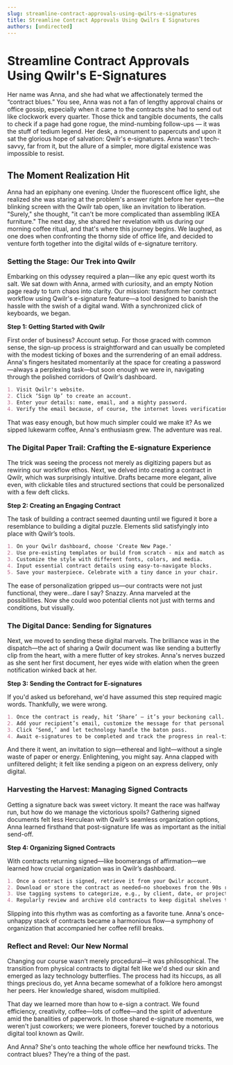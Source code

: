 ```yaml
---
slug: streamline-contract-approvals-using-qwilrs-e-signatures
title: Streamline Contract Approvals Using Qwilrs E Signatures
authors: [undirected]
---
```



# Streamline Contract Approvals Using Qwilr's E-Signatures

Her name was Anna, and she had what we affectionately termed the “contract blues.” You see, Anna was not a fan of lengthy approval chains or office gossip, especially when it came to the contracts she had to send out like clockwork every quarter. Those thick and tangible documents, the calls to check if a page had gone rogue, the mind-numbing follow-ups — it was the stuff of tedium legend. Her desk, a monument to papercuts and upon it sat the glorious hope of salvation: Qwilr's e-signatures. Anna wasn't tech-savvy, far from it, but the allure of a simpler, more digital existence was impossible to resist.

## The Moment Realization Hit 

Anna had an epiphany one evening. Under the fluorescent office light, she realized she was staring at the problem's answer right before her eyes—the blinking screen with the Qwilr tab open, like an invitation to liberation. "Surely," she thought, "it can't be more complicated than assembling IKEA furniture." The next day, she shared her revelation with us during our morning coffee ritual, and that's where this journey begins. We laughed, as one does when confronting the thorny side of office life, and decided to venture forth together into the digital wilds of e-signature territory.

### Setting the Stage: Our Trek into Qwilr

Embarking on this odyssey required a plan—like any epic quest worth its salt. We sat down with Anna, armed with curiosity, and an empty Notion page ready to turn chaos into clarity. Our mission: transform her contract workflow using Qwilr's e-signature feature—a tool designed to banish the hassle with the swish of a digital wand. With a synchronized click of keyboards, we began.

**Step 1: Getting Started with Qwilr**

First order of business? Account setup. For those graced with common sense, the sign-up process is straightforward and can usually be completed with the modest ticking of boxes and the surrendering of an email address. Anna's fingers hesitated momentarily at the space for creating a password—always a perplexing task—but soon enough we were in, navigating through the polished corridors of Qwilr’s dashboard.

```markdown
1. Visit Qwilr's website.
2. Click ‘Sign Up’ to create an account.
3. Enter your details: name, email, and a mighty password.
4. Verify the email because, of course, the internet loves verification.
```

That was easy enough, but how much simpler could we make it? As we sipped lukewarm coffee, Anna's enthusiasm grew. The adventure was real.

### The Digital Paper Trail: Crafting the E-signature Experience

The trick was seeing the process not merely as digitizing papers but as rewiring our workflow ethos. Next, we delved into creating a contract in Qwilr, which was surprisingly intuitive. Drafts became more elegant, alive even, with clickable tiles and structured sections that could be personalized with a few deft clicks.

**Step 2: Creating an Engaging Contract**

The task of building a contract seemed daunting until we figured it bore a resemblance to building a digital puzzle. Elements slid satisfyingly into place with Qwilr’s tools.

```markdown
1. On your Qwilr dashboard, choose 'Create New Page.'
2. Use pre-existing templates or build from scratch - mix and match as you see fit.
3. Customize the style with different fonts, colors, and media.
4. Input essential contract details using easy-to-navigate blocks.
5. Save your masterpiece. Celebrate with a tiny dance in your chair.
```

The ease of personalization gripped us—our contracts were not just functional, they were…dare I say? Snazzy. Anna marveled at the possibilities. Now she could woo potential clients not just with terms and conditions, but visually.

### The Digital Dance: Sending for Signatures

Next, we moved to sending these digital marvels. The brilliance was in the dispatch—the act of sharing a Qwilr document was like sending a butterfly clip from the heart, with a mere flutter of key strokes. Anna's nerves buzzed as she sent her first document, her eyes wide with elation when the green notification winked back at her.

**Step 3: Sending the Contract for E-signatures**

If you'd asked us beforehand, we'd have assumed this step required magic words. Thankfully, we were wrong. 

```markdown
1. Once the contract is ready, hit ‘Share’ — it’s your beckoning call.
2. Add your recipient’s email, customize the message for that personal touch.
3. Click ‘Send,’ and let technology handle the baton pass.
4. Await e-signatures to be completed and track the progress in real-time.
```

And there it went, an invitation to sign—ethereal and light—without a single waste of paper or energy. Enlightening, you might say. Anna clapped with unfiltered delight; it felt like sending a pigeon on an express delivery, only digital.

### Harvesting the Harvest: Managing Signed Contracts

Getting a signature back was sweet victory. It meant the race was halfway run, but how do we manage the victorious spoils? Gathering signed documents felt less Herculean with Qwilr’s seamless organization options, Anna learned firsthand that post-signature life was as important as the initial send-off.

**Step 4: Organizing Signed Contracts**

With contracts returning signed—like boomerangs of affirmation—we learned how crucial organization was in Qwilr’s dashboard.

```markdown
1. Once a contract is signed, retrieve it from your Qwilr account.
2. Download or store the contract as needed—no shoeboxes from the 90s required.
3. Use tagging systems to categorize, e.g., by client, date, or project.
4. Regularly review and archive old contracts to keep digital shelves tidy.
```

Slipping into this rhythm was as comforting as a favorite tune. Anna's once-unhappy stack of contracts became a harmonious flow—a symphony of organization that accompanied her coffee refill breaks.

### Reflect and Revel: Our New Normal

Changing our course wasn’t merely procedural—it was philosophical. The transition from physical contracts to digital felt like we'd shed our skin and emerged as lazy technology butterflies. The process had its hiccups, as all things precious do, yet Anna became somewhat of a folklore hero amongst her peers. Her knowledge shared, wisdom multiplied.

That day we learned more than how to e-sign a contract. We found efficiency, creativity, coffee—lots of coffee—and the spirit of adventure amid the banalities of paperwork. In those shared e-signature moments, we weren't just coworkers; we were pioneers, forever touched by a notorious digital tool known as Qwilr.

And Anna? She's onto teaching the whole office her newfound tricks. The contract blues? They’re a thing of the past.